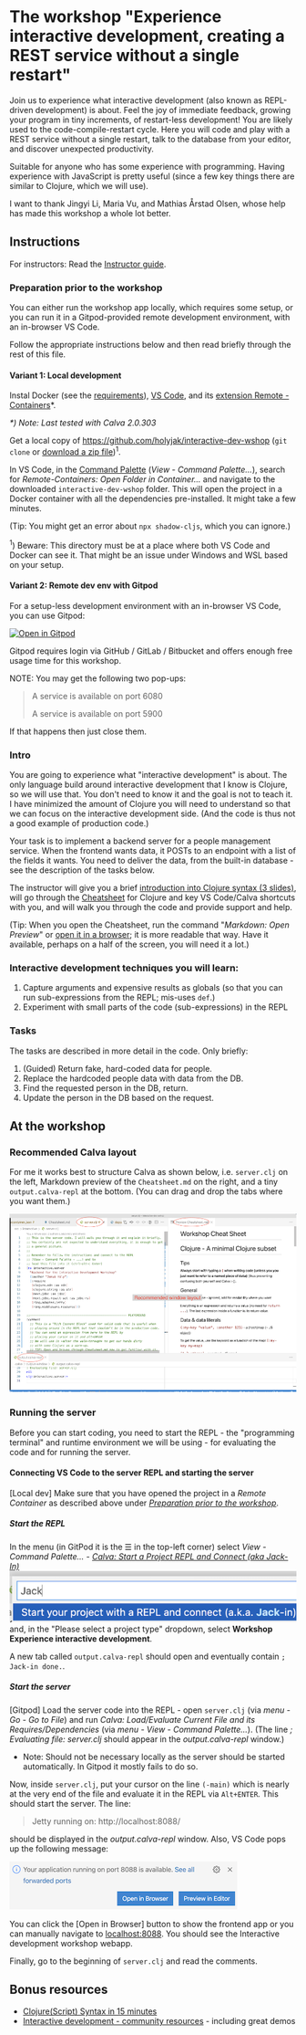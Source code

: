 # The workshop "Experience interactive development, creating a REST service without a single restart"

Join us to experience what interactive development (also known as REPL-driven development) is about. Feel the joy of immediate feedback, growing your program in tiny increments, of restart-less development! You are likely used to the code-compile-restart cycle. Here you will code and play with a REST service without a single restart, talk to the database from your editor, and discover unexpected productivity.

Suitable for anyone who has some experience with programming. Having experience with JavaScript is pretty useful (since a few key things there are similar to Clojure, which we will use).

I want to thank Jingyi Li, Maria Vu, and Mathias Årstad Olsen, whose help has made this workshop a whole lot better.

## Instructions

For instructors: Read the [Instructor guide](Instructor%20guide.md).

### Preparation prior to the workshop

You can either run the workshop app locally, which requires some setup, or you can run it in a Gitpod-provided remote development environment, with an in-browser VS Code.

Follow the appropriate instructions below and then read briefly through the rest of this file.
#### Variant 1: Local development

Instal Docker (see the [requirements](https://code.visualstudio.com/docs/remote/containers#_system-requirements)), [VS Code](https://code.visualstudio.com/), and its [extension Remote - Containers](https://marketplace.visualstudio.com/items?itemName=ms-vscode-remote.remote-containers)\*.

_\*) Note: Last tested with Calva 2.0.303_

Get a local copy of https://github.com/holyjak/interactive-dev-wshop (`git clone` or [download a zip file](https://github.com/holyjak/interactive-dev-wshop/archive/master.zip))<sup>1</sup>. 

In VS Code, in the [Command Palette](https://code.visualstudio.com/docs/getstarted/userinterface#_command-palette) (_View - Command Palette..._), search for *Remote-Containers: Open Folder in Container...* and navigate to the downloaded `interactive-dev-wshop` folder. This will open the project in a Docker container with all the dependencies pre-installed. It might take a few minutes.

(Tip: You might get an error about `npx shadow-cljs`, which you can ignore.)

<sup>1</sup>) Beware: This directory must be at a place where both VS Code and Docker can see it. That might be an issue under Windows and WSL based on your setup.

#### Variant 2: Remote dev env with Gitpod

For a setup-less development environment with an in-browser VS Code, you can use Gitpod:

[![Open in Gitpod](https://gitpod.io/button/open-in-gitpod.svg)](https://gitpod.io/from-referrer/)

Gitpod requires login via GitHub / GitLab / Bitbucket and offers enough free usage time for this workshop.

NOTE: You may get the following two pop-ups:

> A service is available on port 6080
> 
> A service is available on port 5900

If that happens then just close them.

### Intro

You are going to experience what "interactive development" is about. The only language build around interactive development that I know is Clojure, so we will use that. You don't need to know it and the goal is not to teach it. I have minimized the amount of Clojure you will need to understand so that we can focus on the interactive development side. (And the code is thus not a good example of production code.)

Your task is to implement a backend server for a people management service. When the frontend wants data, it POSTs to an endpoint with a list of the fields it wants. You need to deliver the data, from the built-in database - see the description of the tasks below.

The instructor will give you a brief [introduction into Clojure syntax (3 slides)](doc/Clojure%20syntax%20intro%20slides.pdf), will go through the [Cheatsheet](Cheatsheet.md) for Clojure and key VS Code/Calva shortcuts with you, and will walk you through the code and provide support and help.

(Tip: When you open the Cheatsheet, run the command "_Markdown: Open Preview_" or [open it in a browser](https://github.com/holyjak/interactive-dev-wshop/blob/master/Cheatsheet.md); it is more readable that way. Have it available, perhaps on a half of the screen, you will need it a lot.)

### Interactive development techniques you will learn:

1. Capture arguments and expensive results as globals (so that you can run sub-expressions from the REPL; mis-uses `def`.)
2. Experiment with small parts of the code (sub-expressions) in the REPL

### Tasks

The tasks are described in more detail in the code. Only briefly:

1. (Guided) Return fake, hard-coded data for people.
2. Replace the hardcoded people data with data from the DB.
3. Find the requested person in the DB, return.
4. Update the person in the DB based on the request.

## At the workshop

### Recommended Calva layout

For me it works best to structure Calva as shown below, i.e. `server.clj` on the left, Markdown preview of the `Cheatsheet.md` on the right, and a tiny `output.calva-repl` at the bottom. (You can drag and drop the tabs where you want them.)

![Recommended Calva layout](./doc/recommended-calva-layout.png)

### Running the server

Before you can start coding, you need to start the REPL - the "programming terminal" and runtime environment we will be using - for evaluating the code and for running the server.

#### Connecting VS Code to the server REPL and starting the server

[Local dev] Make sure that you have opened the project in a _Remote Container_ as described above under *[Preparation prior to the workshop](#preparation-prior-to-the-workshop)*.

##### Start the REPL

In the menu (in GitPod it is the ☰ in the top-left corner) select _View - Command Palette... - [Calva: Start a Project REPL and Connect (aka Jack-In)](https://calva.io/connect/)_ ![](doc/images/jack-in-1.png) and, in the "Please select a project type" dropdown, select **Workshop Experience interactive development**.

A new tab called `output.calva-repl` should open and eventually contain `; Jack-in done.`.

##### Start the server

[Gitpod] Load the server code into the REPL - open `server.clj` (via _menu - Go - Go to File_) and run _Calva: Load/Evaluate Current File and its Requires/Dependencies_ (via _menu - View - Command Palette..._).
(The line _; Evaluating file: server.clj_ should appear in the _output.calva-repl_ window.)

* Note: Should not be necessary locally as the server should be started automatically. In Gitpod it mostly fails to do so.
 

Now, inside `server.clj`, put your cursor on the line `(-main)` which is nearly at the very end of the file and evaluate it in the REPL via `Alt+ENTER`. This should start the server. The line:

>  Jetty running on: http://localhost:8088/

should be displayed in the _output.calva-repl_ window. Also, VS Code pops up the following message:

![Code: App is running popup](./doc/vs-code-open-in-browser.png)

You can click the [Open in Browser] button to show the frontend app or you can manually navigate to [localhost:8088](http://localhost:8088/). You should see the Interactive development workshop webapp.

Finally, go to the beginning of `server.clj` and read the comments.

## Bonus resources

* [Clojure(Script) Syntax in 15 minutes](https://github.com/shaunlebron/ClojureScript-Syntax-in-15-minutes)
* [Interactive development - community resources](https://clojure.org/guides/repl/annex_community_resources) - including great demos

